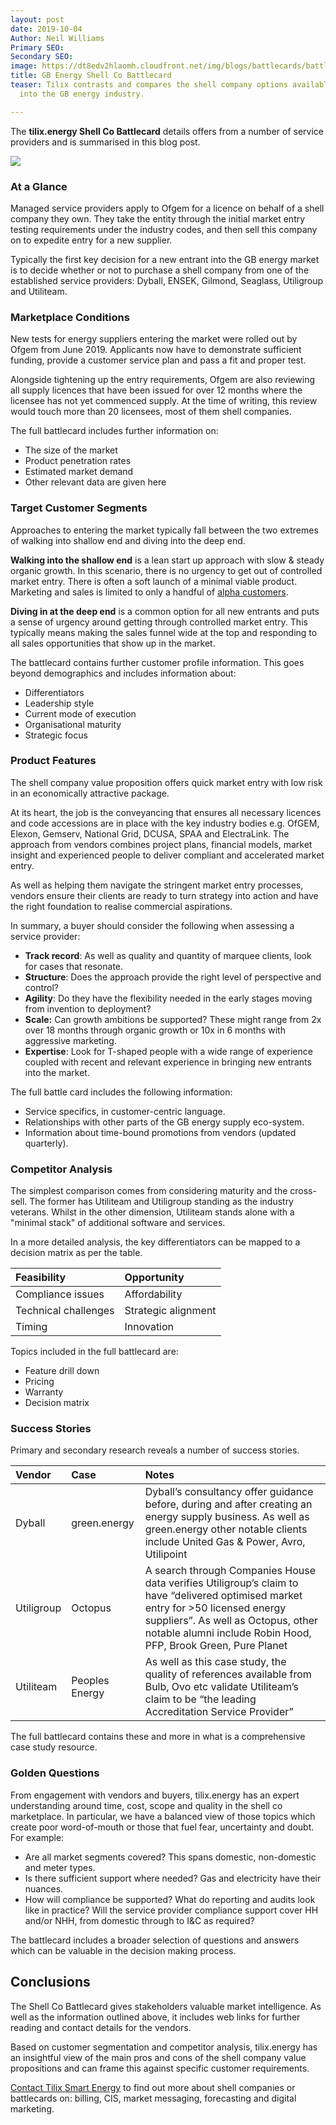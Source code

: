 ```yaml
---
layout: post
date: 2019-10-04
Author: Neil Williams
Primary SEO: 
Secondary SEO: 
image: https://dt8edv2hlaomh.cloudfront.net/img/blogs/battlecards/battlecard.jpg
title: GB Energy Shell Co Battlecard
teaser: Tilix contrasts and compares the shell company options available to new entrants
  into the GB energy industry.

---
```

The **tilix.energy Shell Co Battlecard** details offers from a number of service providers and is summarised in this blog post.

![](https://dt8edv2hlaomh.cloudfront.net/forestry/ShellCo-Battlecard.png)

### At a Glance

Managed service providers apply to Ofgem for a licence on behalf of a shell company they own. They take the entity through the initial market entry testing requirements under the industry codes, and then sell this company on to expedite entry for a new supplier.

Typically the first key decision for a new entrant into the GB energy market is to decide whether or not to purchase a shell company from one of the established service providers: Dyball, ENSEK, Gilmond, Seaglass, Utiligroup and Utiliteam.

### Marketplace Conditions

New tests for energy suppliers entering the market were rolled out by Ofgem from June 2019. Applicants now have to demonstrate sufficient funding, provide a customer service plan and pass a fit and proper test.

Alongside tightening up the entry requirements, Ofgem are also reviewing all supply licences that have been issued for over 12 months where the licensee has not yet commenced supply. At the time of writing, this review would touch more than 20 licensees, most of them shell companies.

The full battlecard includes further information on:

* The size of the market
* Product penetration rates
* Estimated market demand
* Other relevant data are given here

### Target Customer Segments

Approaches to entering the market typically fall between the two extremes of walking into shallow end and diving into the deep end.

**Walking into the shallow end** is a lean start up approach with slow & steady organic growth. In this scenario, there is no urgency to get out of controlled market entry. There is often a soft launch of a minimal viable product. Marketing and sales is limited to only a handful of [alpha customers]().

**Diving in at the deep end** is a common option for all new entrants and puts a sense of urgency around getting through controlled market entry. This typically means making the sales funnel wide at the top and responding to all sales opportunities that show up in the market.

The battlecard contains further customer profile information. This goes beyond demographics and includes information about:

* Differentiators
* Leadership style
* Current mode of execution
* Organisational maturity
* Strategic focus

### Product Features

The shell company value proposition offers quick market entry with low risk in an economically attractive package.

At its heart, the job is the conveyancing that ensures all necessary licences and code accessions are in place with the key industry bodies e.g. OfGEM, Elexon, Gemserv, National Grid, DCUSA, SPAA and ElectraLink. The approach from vendors combines project plans, financial models, market insight and experienced people to deliver compliant and accelerated market entry.

As well as helping them navigate the stringent market entry processes, vendors ensure their clients are ready to turn strategy into action and have the right foundation to realise commercial aspirations.

In summary, a buyer should consider the following when assessing a service provider:

* **Track record**: As well as quality and quantity of marquee clients, look for cases that resonate.
* **Structure**: Does the approach provide the right level of perspective and control?
* **Agility**: Do they have the flexibility needed in the early stages moving from invention to deployment?
* **Scale:** Can growth ambitions be supported? These might range from 2x over 18 months through organic growth or 10x in 6 months with aggressive marketing.
* **Expertise**: Look for T-shaped people with a wide range of experience coupled with recent and relevant experience in bringing new entrants into the market.

The full battle card includes the following information:

* Service specifics, in customer-centric language.
* Relationships with other parts of the GB energy supply eco-system.
* Information about time-bound promotions from vendors (updated quarterly).

### Competitor Analysis

The simplest comparison comes from considering maturity and the cross-sell. The former has Utiliteam and Utiligroup standing as the industry veterans. Whilst in the other dimension, Utiliteam stands alone with a "minimal stack" of additional software and services.

In a more detailed analysis, the key differentiators can be mapped to a decision matrix as per the table.

<table class="table table-striped">
  <thead>
    <tr>
      <th style="text-align: left">Feasibility</th>
      <th style="text-align: left">Opportunity</th>
    </tr>
  </thead>
  <tbody>
    <tr>
      <td style="text-align: left">Compliance issues</td>
      <td style="text-align: left">Affordability</td>
    </tr>
    <tr>
      <td style="text-align: left">Technical challenges</td>
      <td style="text-align: left">Strategic alignment</td>
    </tr>
    <tr>
      <td style="text-align: left">Timing</td>
      <td style="text-align: left">Innovation</td>
    </tr>
  </tbody>
</table>

Topics included in the full battlecard are:

* Feature drill down
* Pricing
* Warranty
* Decision matrix

### Success Stories

Primary and secondary research reveals a number of success stories.

<table class="table table-striped">
  <thead>
    <tr>
      <th style="text-align: left">Vendor</th>
      <th style="text-align: left">Case</th>
      <th style="text-align: left">Notes</th>
    </tr>
  </thead>
  <tbody>
    <tr>
      <td style="text-align: left">Dyball</td>
      <td style="text-align: left">green.energy</td>
      <td style="text-align: left">Dyball’s consultancy offer guidance before, during and after creating an energy supply business. As well as green.energy other notable clients include United Gas &amp; Power, Avro, Utilipoint</td>
    </tr>
    <tr>
      <td style="text-align: left">Utiligroup</td>
      <td style="text-align: left">Octopus</td>
      <td style="text-align: left">A search through Companies House data verifies Utiligroup’s claim to have “delivered optimised market entry for &gt;50 licensed energy suppliers”. As well as Octopus, other notable alumni include Robin Hood, PFP, Brook Green, Pure Planet</td>
    </tr>
    <tr>
      <td style="text-align: left">Utiliteam</td>
      <td style="text-align: left">Peoples Energy</td>
      <td style="text-align: left">As well as this case study, the quality of references available from Bulb, Ovo etc validate Utiliteam’s claim to be “the leading Accreditation Service Provider”</td>
    </tr>
  </tbody>
</table>

The full battlecard contains these and more in what is a comprehensive case study resource.

### Golden Questions

From engagement with vendors and buyers, tilix.energy has an expert understanding around time, cost, scope and quality in the shell co marketplace. In particular, we have a balanced view of those topics which create poor word-of-mouth or those that fuel fear, uncertainty and doubt. For example:

* Are all market segments covered? This spans domestic, non-domestic and meter types.
* Is there sufficient support where needed? Gas and electricity have their nuances.
* How will compliance be supported? What do reporting and audits look like in practice? Will the service provider compliance support cover HH and/or NHH, from domestic through to I&C as required?

The battlecard includes a broader selection of questions and answers which can be valuable in the decision making process.

## Conclusions

The Shell Co Battlecard gives stakeholders valuable market intelligence. As well as the information outlined above, it includes web links for further reading and contact details for the vendors.

Based on customer segmentation and competitor analysis, tilix.energy has an insightful view of the main pros and cons of the shell company value propositions and can frame this against specific customer requirements.

[Contact Tilix Smart Energy](/contact) to find out more about shell companies or battlecards on: billing, CIS, market messaging, forecasting and digital marketing.